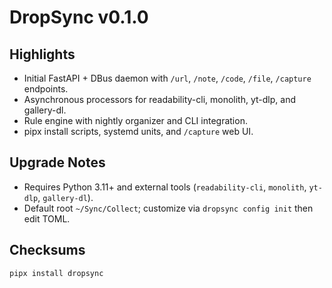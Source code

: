 # DropSync v0.1.0

## Highlights
- Initial FastAPI + DBus daemon with `/url`, `/note`, `/code`, `/file`, `/capture` endpoints.
- Asynchronous processors for readability-cli, monolith, yt-dlp, and gallery-dl.
- Rule engine with nightly organizer and CLI integration.
- pipx install scripts, systemd units, and `/capture` web UI.

## Upgrade Notes
- Requires Python 3.11+ and external tools (`readability-cli`, `monolith`, `yt-dlp`, `gallery-dl`).
- Default root `~/Sync/Collect`; customize via `dropsync config init` then edit TOML.

## Checksums
```
pipx install dropsync
```
